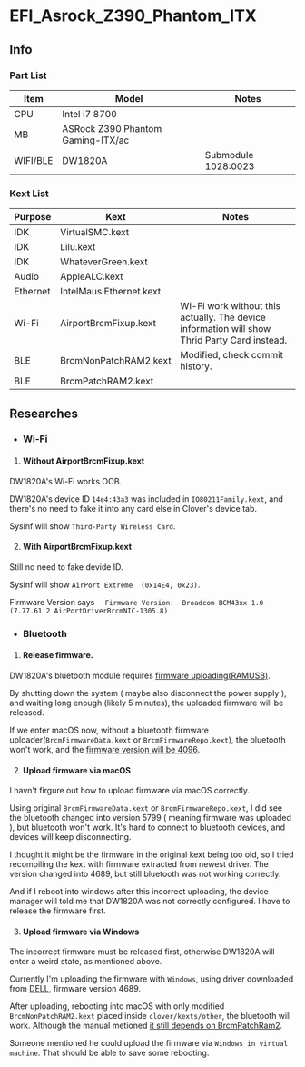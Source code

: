 # EFI_Asrock_Z390_Phantom_ITX
## Info
### Part List
| Item | Model | Notes |
| --- | --- | --- |
| CPU | Intel i7 8700 |  |
| MB | ASRock Z390 Phantom Gaming-ITX/ac |  |
| WIFI/BLE | DW1820A | Submodule 1028:0023 |
### Kext List
| Purpose | Kext | Notes |
| --- | --- | --- |
| IDK | VirtualSMC.kext |  |
| IDK | Lilu.kext |  |
| IDK | WhateverGreen.kext |  |
| Audio | AppleALC.kext |  |
| Ethernet | IntelMausiEthernet.kext |  |
| Wi-Fi | AirportBrcmFixup.kext | Wi-Fi work without this actually. The device information will show Thrid Party Card instead. |
| BLE | BrcmNonPatchRAM2.kext | Modified, check commit history. |
| BLE | BrcmPatchRAM2.kext |  |
## Researches

* ### Wi-Fi

1. #### Without AirportBrcmFixup.kext

DW1820A's Wi-Fi works OOB.

DW1820A's device ID `14e4:43a3` was included in `IO80211Family.kext`, and there's no need to fake it into any card else in Clover's device tab.

Sysinf will show `Third-Party Wireless Card`.

2. #### With AirportBrcmFixup.kext

Still no need to fake devide ID.

Sysinf will show `AirPort Extreme  (0x14E4, 0x23)`.

Firmware Version says `  Firmware Version:	Broadcom BCM43xx 1.0 (7.77.61.2 AirPortDriverBrcmNIC-1305.8)`

* ### Bluetooth

1. #### Release firmware.

DW1820A's bluetooth module requires [firmware uploading(RAMUSB)](https://github.com/RehabMan/OS-X-BrcmPatchRAM#brcmpatchram).

By shutting down the system ( maybe also disconnect the power supply ), and waiting long enough (likely 5 minutes), the uploaded firmware will be released.

If we enter macOS now, without a bluetooth firmware uploader(`BrcmFirmwareData.kext` or `BrcmFirmwareRepo.kext`), the bluetooth won't work, and the [firmware version will be 4096](https://github.com/RehabMan/OS-X-BrcmPatchRAM#troubleshooting).

2. #### Upload firmware via macOS

I havn't firgure out how to upload firmware via macOS correctly.

Using original `BrcmFirmwareData.kext` or `BrcmFirmwareRepo.kext`, I did see the bluetooth changed into version 5799 ( meaning firmware was uploaded ), but bluetooth won't work. It's hard to connect to bluetooth devices, and devices will keep disconnecting.

I thought it might be the firmware in the original kext being too old, so I tried recompiling the kext with firmware extracted from newest driver. The version changed into 4689, but still bluetooth was not working correctly.

And if I reboot into windows after this incorrect uploading, the device manager will told me that DW1820A was not correctly configured. I have to release the firmware first.

3. #### Upload firmware via Windows

The incorrect firmware must be released first, otherwise DW1820A will enter a weird state, as mentioned above.

Currently I'm uploading the firmware with `Windows`, using driver downloaded from [DELL](https://www.dell.com/support/home/us/en/19/drivers/driversdetails?driverid=99v46&lwp=rt), firmware version 4689.

After uploading, rebooting into macOS with only modified `BrcmNonPatchRAM2.kext` placed inside `clover/kexts/other`, the bluetooth will work. Although the manual metioned [it still depends on BrcmPatchRam2](https://github.com/RehabMan/OS-X-BrcmPatchRAM#installation).

Someone mentioned he could upload the firmware via `Windows in virtual machine`. That should be able to save some rebooting.